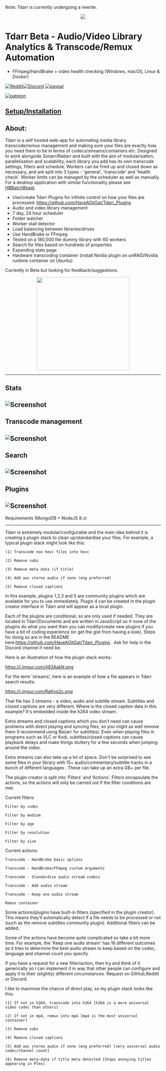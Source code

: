 Note: Tdarr is currently undergoing a rewrite.

<p align="center">
  <img src="https://s7.gifyu.com/images/GifCroppedTran.gif"/>
</p>


# Tdarr Beta - Audio/Video Library Analytics & Transcode/Remux Automation

- FFmpeg/HandBrake + video health checking (Windows, macOS, Linux & Docker)

[![Reddit](https://img.shields.io/badge/Reddit-Tdarr-orange)](https://www.reddit.com/r/Tdarr/)[![Discord](https://img.shields.io/badge/Discord-Chat-green.svg)](https://discord.gg/GF8X8cq) [![paypal](https://img.shields.io/badge/-donate-green.svg)](https://www.paypal.com/cgi-bin/webscr?cmd=_s-xclick&hosted_button_id=L5MWTNDLLB6AC&source=url) 

[![patreon](https://img.shields.io/badge/patreon-support-brightgreen.svg)](https://www.patreon.com/Tdarr)

<h2>
<a href="https://tdarr.io/docs/installation" target="_blank">Setup/Installation</a>
</h2>  


<h2>About:</h2>  

Tdarr is a self hosted web-app for automating media library transcode/remux management and making sure your files are exactly how you need them to be in terms of codecs/streams/containers etc. Designed to work alongside Sonarr/Radarr and built with the aim of modularisation, parallelisation and scalability, each library you add has its own transcode settings, filters and schedule. Workers can be fired up and closed down as necessary, and are split into 3 types - 'general', 'transcode' and 'health check'. Worker limits can be managed by the scheduler as well as manually. For a desktop application with similar functionality please see [HBBatchBeast](https://github.com/HaveAGitGat/HBBatchBeast).


- Use/create Tdarr Plugins for infinite control on how your files are processed:
https://github.com/HaveAGitGat/Tdarr_Plugins
- Audio and video library management
- 7 day, 24 hour scheduler
- Folder watcher
- Worker stall detector
- Load balancing between libraries/drives
- Use HandBrake or FFmpeg
- Tested on a 180,000 file dummy library with 60 workers
- Search for files based on hundreds of properties
- Expanding stats page
- Hardware transcoding container (install Nvidia plugin on unRAID/Nvidia runtime container on Ubuntu)


Currently in Beta but looking for feedback/suggestions. 

<p align="center">
<img src="https://i.imgur.com/wRV6tBJ.png" height="300" />
</p>

---------------------------------------------------------------------------------------
## Stats
![Screenshot](https://i.imgur.com/it8xatg.png)
---------------------------------------------------------------------------------------
## Transcode management
![Screenshot](https://i.imgur.com/kP6VyUm.png)
---------------------------------------------------------------------------------------
## Search
![Screenshot](https://i.imgur.com/XOO4uFA.png)
---------------------------------------------------------------------------------------
## Plugins
![Screenshot](https://i.imgur.com/GkMzCdJ.png)
-------------------------------------------------------------------------------------------------------------

Requirements (MongoDB + NodeJS 8.x)

-------------------------------------------------------------------------------------------------------------

Tdarr is extremely modular/configurable and the main idea behind it is creating a plugin stack to clean up/standardise your files. For example, a typical plugin stack might look like this:


    (1) Transcode non hevc files into hevc

    (2) Remove subs

    (3) Remove meta data (if title)

    (4) Add aac stereo audio if none (eng preferred)

    (5) Remove closed captions


In this example, plugins 1,2,3 and 5 are community plugins which are available for you to use immediately. Plugin 4 can be created in the plugin creator interface in Tdarr and will appear as a local plugin.


Each of the plugins are conditional, so are only used if needed. They are located in Tdarr/Documents and are written in JavaScript so if none of the plugins do what you want then you can modify/create new plugins if you have a bit of coding experience (or get the gist from having a look). Steps for doing so are in the README here:https://github.com/HaveAGitGat/Tdarr_Plugins . Ask for help in the Discord channel if need be.


Here is an illustration of how the plugin stack works:

https://i.imgur.com/483AakN.png


For the term 'streams', here is an example of how a file appears in Tdarr search results:

https://i.imgur.com/RaKnq2c.png


That file has 3 streams - a video, audio and subtitle stream. Subtitles and closed captions are very different. Where is the closed caption data in this example? It's embedded inside the h264 video stream.


Extra streams and closed captions which you don't need can cause problems with direct playing and syncing files, so you might as well remove them (I recommend using Bazarr for subtitles). Even when playing files in programs such as VLC or Kodi, subtitles/closed captions can cause playback delays and make things stuttery for a few seconds when jumping around the video.


Extra streams can also take up a lot of space. Don't be surprised to see some files in your library with 15+ audio/commentary/subtitle tracks in a bunch of different languages . These can take up an extra GB+ per file.


The plugin creator is split into 'Filters' and 'Actions'. Filters encapsulate the actions, so the actions will only be carried out if the filter conditions are met.


Current filters:

    Filter by codec

    Filter by medium

    Filter by age

    Filter by resolution

    Filter by size



Current actions:

    Transcode - HandBrake basic options

    Transcode - HandBrake/FFmpeg custom arguments

    Transcode - Standardise audio stream codecs

    Transcode - Add audio stream

    Transcode - Keep one audio stream

    Remux container


Some actions/plugins have built-in filters (specified in the plugin creator). This means they'll automatically detect if a file needs to be processed or not (such as the remove subtitles community plugin). Additional filters can be added.

Some of the actions have become quite complicated so take a bit more time. For example, the 'Keep one audio stream' has 16 different outcomes as it tries to determine the best audio stream to keep based on the codec, language and channel count you specify.


If you have a request for a new filter/action, then try and think of it generically so I can implement it in way that other people can configure and apply it to their (slightly) different circumstances. Request on GitHub,Reddit or Discord.


I like to maximise the chance of direct play, so my plugin stack looks like this:


    (1) If not in h264, transcode into h264 [h264 is a more universal video codec than others]

    (2) If not in mp4, remux into mp4 [mp4 is the most universal container]

    (3) Remove subs

    (4) Remove closed captions
 
    (5) Add aac stereo audio if none (eng preferred) [very universal audio codec/channel count]

    (6) Remove meta-data if title meta detected [Stops annoying titles appearing in Plex]









